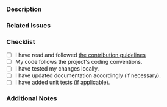 ### Description

<!-- Describe the changes you've made. Include any relevant context or information. -->

### Related Issues

<!-- If your pull request is related to any GitHub issue(s), mention them here. -->

### Checklist

<!-- Mark the items that apply to this pull request -->

- [ ] I have read and followed [the contribution guidelines](https://retejs.org/docs/contribution#contribution)
- [ ] My code follows the project's coding conventions.
- [ ] I have tested my changes locally.
- [ ] I have updated documentation accordingly (if necessary).
- [ ] I have added unit tests (if applicable).

### Additional Notes

<!-- Any additional information or notes for the reviewers. -->
